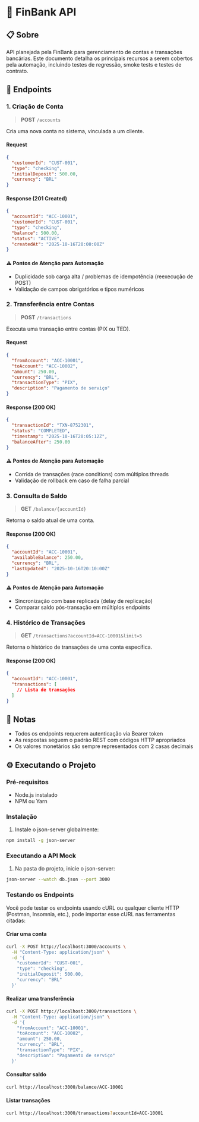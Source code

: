 # 🏦 FinBank API

## 📋 Sobre

API planejada pela FinBank para gerenciamento de contas e transações bancárias. Este documento detalha os principais recursos a serem cobertos pela automação, incluindo testes de regressão, smoke tests e testes de contrato.

## 🚀 Endpoints

### 1. Criação de Conta

> **POST** `/accounts`

Cria uma nova conta no sistema, vinculada a um cliente.

#### Request

```json
{
  "customerId": "CUST-001",
  "type": "checking",
  "initialDeposit": 500.00,
  "currency": "BRL"
}
```

#### Response (201 Created)

```json
{
  "accountId": "ACC-10001",
  "customerId": "CUST-001",
  "type": "checking",
  "balance": 500.00,
  "status": "ACTIVE",
  "createdAt": "2025-10-16T20:00:00Z"
}
```

#### ⚠️ Pontos de Atenção para Automação

- Duplicidade sob carga alta / problemas de idempotência (reexecução de POST)
- Validação de campos obrigatórios e tipos numéricos

### 2. Transferência entre Contas

> **POST** `/transactions`

Executa uma transação entre contas (PIX ou TED).

#### Request

```json
{
  "fromAccount": "ACC-10001",
  "toAccount": "ACC-10002",
  "amount": 250.00,
  "currency": "BRL",
  "transactionType": "PIX",
  "description": "Pagamento de serviço"
}
```

#### Response (200 OK)

```json
{
  "transactionId": "TXN-8752301",
  "status": "COMPLETED",
  "timestamp": "2025-10-16T20:05:12Z",
  "balanceAfter": 250.00
}
```

#### ⚠️ Pontos de Atenção para Automação

- Corrida de transações (race conditions) com múltiplos threads
- Validação de rollback em caso de falha parcial

### 3. Consulta de Saldo

> **GET** `/balance/{accountId}`

Retorna o saldo atual de uma conta.

#### Response (200 OK)

```json
{
  "accountId": "ACC-10001",
  "availableBalance": 250.00,
  "currency": "BRL",
  "lastUpdated": "2025-10-16T20:10:00Z"
}
```

#### ⚠️ Pontos de Atenção para Automação

- Sincronização com base replicada (delay de replicação)
- Comparar saldo pós-transação em múltiplos endpoints

### 4. Histórico de Transações

> **GET** `/transactions?accountId=ACC-10001&limit=5`

Retorna o histórico de transações de uma conta específica.

#### Response (200 OK)

```json
{
  "accountId": "ACC-10001",
  "transactions": [
    // Lista de transações
  ]
}
```

## 📝 Notas

- Todos os endpoints requerem autenticação via Bearer token
- As respostas seguem o padrão REST com códigos HTTP apropriados
- Os valores monetários são sempre representados com 2 casas decimais

## ⚙️ Executando o Projeto

### Pré-requisitos

- Node.js instalado
- NPM ou Yarn

### Instalação

1. Instale o json-server globalmente:

```bash
npm install -g json-server
```

### Executando a API Mock

1. Na pasta do projeto, inicie o json-server:

```bash
json-server --watch db.json --port 3000
```

### Testando os Endpoints

Você pode testar os endpoints usando cURL ou qualquer cliente HTTP (Postman, Insomnia, etc.), pode importar esse cURL nas ferramentas citadas:

#### Criar uma conta

```bash
curl -X POST http://localhost:3000/accounts \
  -H "Content-Type: application/json" \
  -d '{
    "customerId": "CUST-001",
    "type": "checking",
    "initialDeposit": 500.00,
    "currency": "BRL"
  }'
```

#### Realizar uma transferência

```bash
curl -X POST http://localhost:3000/transactions \
  -H "Content-Type: application/json" \
  -d '{
    "fromAccount": "ACC-10001",
    "toAccount": "ACC-10002",
    "amount": 250.00,
    "currency": "BRL",
    "transactionType": "PIX",
    "description": "Pagamento de serviço"
  }'
```

#### Consultar saldo

```bash
curl http://localhost:3000/balance/ACC-10001
```

#### Listar transações

```bash
curl http://localhost:3000/transactions?accountId=ACC-10001
```



